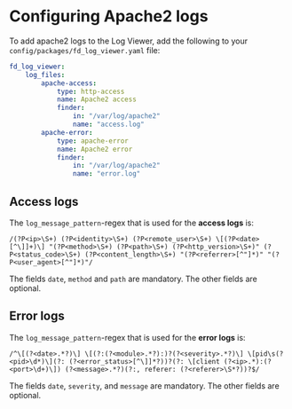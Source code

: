 # Configuring Apache2 logs

To add apache2 logs to the Log Viewer, add the following to your `config/packages/fd_log_viewer.yaml` file:

```yaml
fd_log_viewer:
    log_files:
        apache-access:
            type: http-access
            name: Apache2 access
            finder:
                in: "/var/log/apache2"
                name: "access.log"
        apache-error:
            type: apache-error
            name: Apache2 error
            finder:
                in: "/var/log/apache2"
                name: "error.log"
```

## Access logs

The `log_message_pattern`-regex that is used for the **access logs** is:

```regex
/(?P<ip>\S+) (?P<identity>\S+) (?P<remote_user>\S+) \[(?P<date>[^\]]+)\] "(?P<method>\S+) (?P<path>\S+) (?P<http_version>\S+)" (?P<status_code>\S+) (?P<content_length>\S+) "(?P<referrer>[^"]*)" "(?P<user_agent>[^"]*)"/
```

The fields `date`, `method` and `path` are mandatory. The other fields are optional.

## Error logs

The `log_message_pattern`-regex that is used for the **error logs** is:

```regex
/^\[(?<date>.*?)\] \[(?:(?<module>.*?):)?(?<severity>.*?)\] \[pid\s(?<pid>\d*)\](?: (?<error_status>[^\]]*?))?(?: \[client (?<ip>.*):(?<port>\d+)\]) (?<message>.*?)(?:, referer: (?<referer>\S*?))?$/
```

The fields `date`, `severity`, and `message` are mandatory. The other fields are optional.

